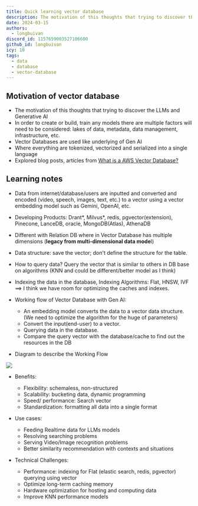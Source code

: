 ```yaml
---
title: Quick learning vector database
description: The motivation of this thoughts that trying to discover the LLMs and Generative AI...
date: 2024-03-15
authors:
  - longbuivan
discord_id: 1157659003527106600
github_id: longbuivan
icy: 10
tags:
  - data
  - database
  - vector-database
---
```


## Motivation of vector database

- The motivation of this thoughts that trying to discover the LLMs and Generative AI
- In order to create or build, train any models there are multiple factors will need to be considered: lakes of data, metadata, data management, infrastructure, etc.
- Vector Databases are used like underlying of Gen AI
- Where everything are tokenized, vectorized and serialized into a single language
- Explored blog posts, articles from [What is a AWS Vector Database?](https://aws.amazon.com/what-is/vector-databases/)

## Learning notes

- Data from internet/database/users are inputted and converted and encoded (video, speech, images, text, etc.) to a vector using a vector embedding model such as Gemini, OpenAI, etc.
- Developing Products: Drant*, Milvus*, redis, pgvector(extension), Pinecone, LanceDB, oracle, MongoDB(Atlas), AthenaDB
- Different with Relation DB where in Vector Database has multiple dimensions (**legacy from multi-dimensional data mode**l)
- Data structure: save the vector; don't define the structure for the table.
- How to query data? Query the vector that is similar to others in DB base on algorithms (KNN and could be different/better model as I think)
- Indexing the data in the database, Indexing Algorithms: Flat, HNSW, IVF ==> I think we have room for optimizing the caches and indexes.

- Working flow of Vector Database with Gen AI:

  - An embedding model converts the data to a vector data structure. (We need to optimize the algorithm for the huge of parameters)
  - Convert the input(end-user) to a vector.
  - Querying data in the database.
  - Compare the query vector with the database/cache to find out the resources in the DB

- Diagram to describe the Working Flow

![](assets/quick-learning-vector-database_ab8dc870fb19553f7616442fe4e9e6c5_md5.webp)

- Benefits:

  - Flexibility: schemaless, non-structured
  - Scalability: bucketing data, dynamic programming
  - Speed/ performance: Search vector
  - Standardization: formatting all data into a single format

- Use cases:

  - Feeding Realtime data for LLMs models
  - Resolving searching problems
  - Serving Video/Image recognition problems
  - Better similarity recommendation with contexts and situations

- Technical Challenges:
  - Performance: indexing for Flat (elastic search, redis, pgvector) querying using vector
  - Optimize long-term caching memory
  - Hardware optimization for hosting and computing data
  - Improve KNN performance models
